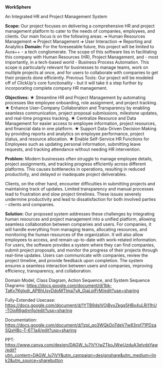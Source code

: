**WorkSphere**

An Integrated HR and Project Management System

**Scope:**
 Our project focuses on delivering a comprehensive HR and project management platform to cater to the
needs of companies, employees, and clients. Our main focus is on the following areas:
➔ Human Resources Management
➔ Project Management
➔ User Interaction
➔ Reporting and Analytics
**Domain:** For the foreseeable future, this project will be limited to Aura++ - a tech conglomerate.
The scope of this software lies in facilitating this company with Human Resources (HR), Project
Management, and - most importantly, in a tech-based world - Business Process Automation. This scope
is particularly relevant for businesses to manage teams, work on multiple projects at once, and for users
to collaborate with companies to get their projects done efficiently.
Previous Tools: Our project will be modeled off of ClickUp's core functionality - but it will take it a step
further by incorporating complete company HR management.

**Objectives:**
★ Streamline HR and Project Management by automating processes like employee onboarding,
role assignment, and project tracking.
★ Enhance User-Company Collaboration and Transparency by enabling seamless
communication, project proposal submissions, milestone updates, and real-time progress
tracking.
★ Centralize Resource and Data Management for easier access to employee information, project
resources, and financial data in one platform.
★ Support Data-Driven Decision Making by providing reports and analytics on employee
performance, project status, and resource allocation.
★ Enable Self-Service HR Functions for Employees such as updating personal information,
submitting leave requests, and tracking attendance without needing HR intervention.

**Problem:**
Modern businesses often struggle to manage employee details, project assignments, and
tracking progress efficiently across different platforms. This causes bottlenecks in operations,
resulting in reduced productivity, and delayed or inadequate project deliverables.

Clients, on the other hand, encounter difficulties in submitting projects and maintaining track of
updates. Limited transparency and manual processes lead to frustration and slow project
timelines. These issues severely undermine productivity and lead to dissatisfaction for both
involved parties - clients and companies.

**Solution:**
Our proposed system addresses these challenges by integrating human resources and project
management into a unified platform, allowing seamless collaboration between companies and
users.
For companies, it will handle everything from managing teams, allocating resources, and
monitoring the human resources of the organization. It will also allow employees to access, and
remain up-to-date with work-related information.
For users, the software provides a system where they can find companies, submit project
proposals, and monitor the progress of their projects through real-time updates. Users can
communicate with companies, review the project timeline, and provide feedback upon
completion. The system ensures a seamless interaction between users and companies,
improving efficiency, transparency, and collaboration.

Domain Model, Class Diagram, Action Sequence, and System Sequence Diagrams: 
https://docs.google.com/document/d/1bk-TaKv7Kglxdr_AP6hUsyDdoMTIma7yA_GjaLplFrM/edit?usp=sharing

Fully-Extended Usecase:
https://docs.google.com/document/d/1YTB9dslVOjByxZkgq5HBx4uLRj11hU-TOixR6gdnn1g/edit?usp=sharing

Documentation:
https://docs.google.com/document/d/1zpl_qo3WQkDoTdeV7w83rpf71PDzaSQxHBc-T-6T1a4/edit?usp=sharing

PPT:
https://www.canva.com/design/DAGW_Iu7iVY/wZTkoJWwUzduA3elvdsYaw/edit?utm_content=DAGW_Iu7iVY&utm_campaign=designshare&utm_medium=link2&utm_source=sharebutton
